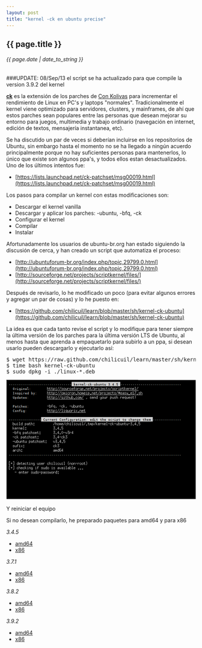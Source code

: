 ```yaml
---
layout: post
title: "kernel -ck en ubuntu precise"
---
```


## {{ page.title }}
###### {{ page.date | date_to_string }}

###UPDATE: 08/Sep/13 el script se ha actualizado para que compile la version 3.9.2 del kernel

**[ck](http://ck-hack.blogspot.mx/)** es la extensión de los parches de [Con Kolivas](http://en.wikipedia.org/wiki/Con_Kolivas) para incrementar el rendimiento de Linux en PC's y laptops "normales". Tradicionalmente el kernel viene optimizado para servidores, clusters, y mainframes, de ahí que estos parches sean populares entre las personas que desean mejorar su entorno para juegos, multimedia y trabajo ordinario (navegación en internet, edición de textos, mensajería instantanea, etc).

Se ha discutido un par de veces si deberían incluirse en los repositorios de Ubuntu, sin embargo hasta el momento no se ha llegado a ningún acuerdo principalmente porque no hay suficientes personas para mantenerlos, lo único que existe son algunos ppa's, y todos ellos estan desactualizados. Uno de los últimos intentos fue:

- [https://lists.launchpad.net/ck-patchset/msg00019.html](https://lists.launchpad.net/ck-patchset/msg00019.html)

Los pasos para compilar un kernel con estas modificaciones son:

- Descargar el kernel vanilla
- Descargar y aplicar los parches: -ubuntu, -bfq, -ck
- Configurar el kernel
- Compilar
- Instalar

Afortunadamente los usuarios de ubuntu-br.org han estado siguiendo la discusión de cerca, y han creado un script que automatiza el proceso:

- [http://ubuntuforum-br.org/index.php/topic,29799.0.html](http://ubuntuforum-br.org/index.php/topic,29799.0.html)
- [http://sourceforge.net/projects/scriptkernel/files/](http://sourceforge.net/projects/scriptkernel/files/)

Después de revisarlo, lo he modificado un poco (para evitar algunos errores y agregar un par de cosas) y lo he puesto en:

- [https://github.com/chilicuil/learn/blob/master/sh/kernel-ck-ubuntu](https://github.com/chilicuil/learn/blob/master/sh/kernel-ck-ubuntu)

La idea es que cada tanto revise el script y lo modifique para tener siempre la última versión de los parches para la última versión LTS de Ubuntu, al menos hasta que aprenda a empaquetarlo para subirlo a un ppa, si desean usarlo pueden descargarlo y ejecutarlo así:

<pre class="sh_sh">
$ wget https://raw.github.com/chilicuil/learn/master/sh/kernel-ck-ubuntu
$ time bash kernel-ck-ubuntu
$ sudo dpkg -i ./linux-*.deb
</pre>

**[![](/assets/img/59.png)](/assets/img/59.png)**

Y reiniciar el equipo

Si no desean compilarlo, he preparado paquetes para amd64 y para x86

*3.4.5*

- [amd64](http://ubuntuone.com/0tFgExMBfl0ajtOAJkuZhM)
- [x86](http://ubuntuone.com/7gnOVHx5CaS1tH2aV8LTGb)

*3.7.1*

- [amd64](http://ubuntuone.com/0rslvlUGVTieUrCSfjM5GC)
- [x86](http://ubuntuone.com/0ZRJ1mvi4vPu8NvVblM96j)

*3.8.2*

- [amd64](http://ubuntuone.com/6fYQQlVPzQuaRRoogpJ3Dd)
- [x86](http://ubuntuone.com/66JgpjRzUronOX1UXz2rh7)

*3.9.2*

- [amd64](https://files.one.ubuntu.com/EIay6Vw4QA2d1cQ8IHtsRA)
- [x86](https://files.one.ubuntu.com/sZp9nOJZTuGuc2sfVL55fw)

